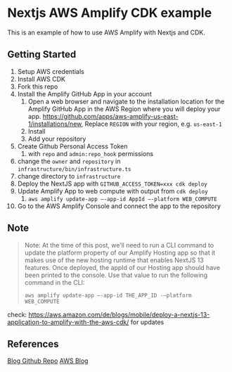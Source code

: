 # Nextjs AWS Amplify CDK example

This is an example of how to use AWS Amplify with Nextjs and CDK.

## Getting Started

1. Setup AWS credentials
2. Install AWS CDK
3. Fork this repo
4. Install the Amplify GitHub App in your account
   1. Open a web browser and navigate to the installation location for the Amplify GitHub App in the AWS Region where you will deploy your app. https://github.com/apps/aws-amplify-us-east-1/installations/new, Replace `REGION` with your region, e.g. `us-east-1`
   2. Install
   3. Add your repository
5. Create Github Personal Access Token
   1. with `repo` and `admin:repo_hook` permissions
6. change the `owner` and `repository` in `infrastructure/bin/infrastructure.ts`
7. change directory to `infrastructure`
8. Deploy the NextJS app with `GITHUB_ACCESS_TOKEN=xxx cdk deploy`
9. Update Amplify App to web compute with output from `cdk deploy`
   1. `aws amplify update-app –-app-id AppId –-platform WEB_COMPUTE`
10. Go to the AWS Amplify Console and connect the app to the repository

## Note
> Note: At the time of this post, we’ll need to run a CLI command to update the platform property of our Amplify Hosting app so that it makes use of the new hosting runtime that enables NextJS 13 features. Once deployed, the appId of our Hosting app should have been printed to the console. Use that value to run the following command in the CLI:
> 
> `aws amplify update-app –-app-id THE_APP_ID -–platform WEB_COMPUTE`

check: https://aws.amazon.com/de/blogs/mobile/deploy-a-nextjs-13-application-to-amplify-with-the-aws-cdk/ for updates
## References

[Blog Github Repo](https://github.com/focusOtter/cdk-fullstack-kitchen-sink/tree/with-hosting)
[AWS Blog](https://aws.amazon.com/de/blogs/mobile/deploy-a-nextjs-13-application-to-amplify-with-the-aws-cdk/)

